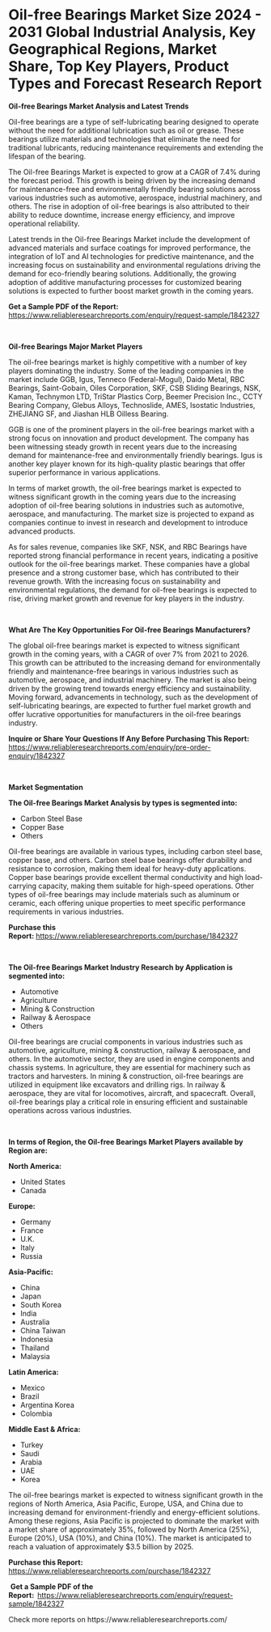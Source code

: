<p><h1>Oil-free Bearings Market Size 2024 - 2031 Global Industrial Analysis, Key Geographical Regions, Market Share, Top Key Players, Product Types and Forecast Research Report</h1></p><p><strong>Oil-free Bearings Market Analysis and Latest Trends</strong></p>
<p><p>Oil-free bearings are a type of self-lubricating bearing designed to operate without the need for additional lubrication such as oil or grease. These bearings utilize materials and technologies that eliminate the need for traditional lubricants, reducing maintenance requirements and extending the lifespan of the bearing.</p><p>The Oil-free Bearings Market is expected to grow at a CAGR of 7.4% during the forecast period. This growth is being driven by the increasing demand for maintenance-free and environmentally friendly bearing solutions across various industries such as automotive, aerospace, industrial machinery, and others. The rise in adoption of oil-free bearings is also attributed to their ability to reduce downtime, increase energy efficiency, and improve operational reliability.</p><p>Latest trends in the Oil-free Bearings Market include the development of advanced materials and surface coatings for improved performance, the integration of IoT and AI technologies for predictive maintenance, and the increasing focus on sustainability and environmental regulations driving the demand for eco-friendly bearing solutions. Additionally, the growing adoption of additive manufacturing processes for customized bearing solutions is expected to further boost market growth in the coming years.</p></p>
<p><strong>Get a Sample PDF of the Report:&nbsp;</strong> <a href="https://www.reliableresearchreports.com/enquiry/request-sample/1842327">https://www.reliableresearchreports.com/enquiry/request-sample/1842327</a></p>
<p>&nbsp;</p>
<p><strong>Oil-free Bearings Major Market Players</strong></p>
<p><p>The oil-free bearings market is highly competitive with a number of key players dominating the industry. Some of the leading companies in the market include GGB, Igus, Tenneco (Federal-Mogul), Daido Metal, RBC Bearings, Saint-Gobain, Oiles Corporation, SKF, CSB Sliding Bearings, NSK, Kaman, Technymon LTD, TriStar Plastics Corp, Beemer Precision Inc., CCTY Bearing Company, Glebus Alloys, Technoslide, AMES, Isostatic Industries, ZHEJIANG SF, and Jiashan HLB Oilless Bearing.</p><p>GGB is one of the prominent players in the oil-free bearings market with a strong focus on innovation and product development. The company has been witnessing steady growth in recent years due to the increasing demand for maintenance-free and environmentally friendly bearings. Igus is another key player known for its high-quality plastic bearings that offer superior performance in various applications.</p><p>In terms of market growth, the oil-free bearings market is expected to witness significant growth in the coming years due to the increasing adoption of oil-free bearing solutions in industries such as automotive, aerospace, and manufacturing. The market size is projected to expand as companies continue to invest in research and development to introduce advanced products.</p><p>As for sales revenue, companies like SKF, NSK, and RBC Bearings have reported strong financial performance in recent years, indicating a positive outlook for the oil-free bearings market. These companies have a global presence and a strong customer base, which has contributed to their revenue growth. With the increasing focus on sustainability and environmental regulations, the demand for oil-free bearings is expected to rise, driving market growth and revenue for key players in the industry.</p></p>
<p>&nbsp;</p>
<p><strong>What Are The Key Opportunities For Oil-free Bearings Manufacturers?</strong></p>
<p><p>The global oil-free bearings market is expected to witness significant growth in the coming years, with a CAGR of over 7% from 2021 to 2026. This growth can be attributed to the increasing demand for environmentally friendly and maintenance-free bearings in various industries such as automotive, aerospace, and industrial machinery. The market is also being driven by the growing trend towards energy efficiency and sustainability. Moving forward, advancements in technology, such as the development of self-lubricating bearings, are expected to further fuel market growth and offer lucrative opportunities for manufacturers in the oil-free bearings industry.</p></p>
<p><strong>Inquire or Share Your Questions If Any Before Purchasing This Report:</strong> <a href="https://www.reliableresearchreports.com/enquiry/pre-order-enquiry/1842327">https://www.reliableresearchreports.com/enquiry/pre-order-enquiry/1842327</a></p>
<p>&nbsp;</p>
<p><strong>Market Segmentation</strong></p>
<p><strong>The Oil-free Bearings Market Analysis by types is segmented into:</strong></p>
<p><ul><li>Carbon Steel Base</li><li>Copper Base</li><li>Others</li></ul></p>
<p><p>Oil-free bearings are available in various types, including carbon steel base, copper base, and others. Carbon steel base bearings offer durability and resistance to corrosion, making them ideal for heavy-duty applications. Copper base bearings provide excellent thermal conductivity and high load-carrying capacity, making them suitable for high-speed operations. Other types of oil-free bearings may include materials such as aluminum or ceramic, each offering unique properties to meet specific performance requirements in various industries.</p></p>
<p><strong>Purchase this Report:&nbsp;</strong><a href="https://www.reliableresearchreports.com/purchase/1842327">https://www.reliableresearchreports.com/purchase/1842327</a></p>
<p>&nbsp;</p>
<p><strong>The Oil-free Bearings Market Industry Research by Application is segmented into:</strong></p>
<p><ul><li>Automotive</li><li>Agriculture</li><li>Mining & Construction</li><li>Railway & Aerospace</li><li>Others</li></ul></p>
<p><p>Oil-free bearings are crucial components in various industries such as automotive, agriculture, mining & construction, railway & aerospace, and others. In the automotive sector, they are used in engine components and chassis systems. In agriculture, they are essential for machinery such as tractors and harvesters. In mining & construction, oil-free bearings are utilized in equipment like excavators and drilling rigs. In railway & aerospace, they are vital for locomotives, aircraft, and spacecraft. Overall, oil-free bearings play a critical role in ensuring efficient and sustainable operations across various industries.</p></p>
<p>&nbsp;</p>
<p><strong>In terms of Region, the Oil-free Bearings Market Players available by Region are:</strong></p>
<p>
    <p> <strong> North America: </strong>
        <ul>
            <li>United States</li>
            <li>Canada</li>
        </ul>
        </p> 
    <p> <strong> Europe: </strong>
        <ul>
            <li>Germany</li>
            <li>France</li>
            <li>U.K.</li>
            <li>Italy</li>
            <li>Russia</li>
        </ul>
        </p> 
    <p> <strong> Asia-Pacific: </strong>
        <ul>
            <li>China</li>
            <li>Japan</li>
            <li>South Korea</li>
            <li>India</li>
            <li>Australia</li>
            <li>China Taiwan</li>
            <li>Indonesia</li>
            <li>Thailand</li>
            <li>Malaysia</li>
        </ul>
        </p> 
    <p> <strong> Latin America: </strong>
        <ul>
            <li>Mexico</li>
            <li>Brazil</li>
            <li>Argentina Korea</li>
            <li>Colombia</li>
        </ul>
        </p> 
    <p> <strong> Middle East & Africa: </strong>
        <ul>
            <li>Turkey</li>
            <li>Saudi</li>
            <li>Arabia</li>
            <li>UAE</li>
            <li>Korea</li>
        </ul>
    </p>
    </p>
<p><p>The oil-free bearings market is expected to witness significant growth in the regions of North America, Asia Pacific, Europe, USA, and China due to increasing demand for environment-friendly and energy-efficient solutions. Among these regions, Asia Pacific is projected to dominate the market with a market share of approximately 35%, followed by North America (25%), Europe (20%), USA (10%), and China (10%). The market is anticipated to reach a valuation of approximately $3.5 billion by 2025.</p></p>
<p><strong>Purchase this Report: </strong><a href="https://www.reliableresearchreports.com/purchase/1842327">https://www.reliableresearchreports.com/purchase/1842327</a></p>
<p>&nbsp;<strong>Get a Sample PDF of the Report:&nbsp;&nbsp;</strong><a href="https://www.reliableresearchreports.com/enquiry/request-sample/1842327">https://www.reliableresearchreports.com/enquiry/request-sample/1842327</a></p>
<p><strong></strong></p>
<p>Check more reports on https://www.reliableresearchreports.com/</p>
